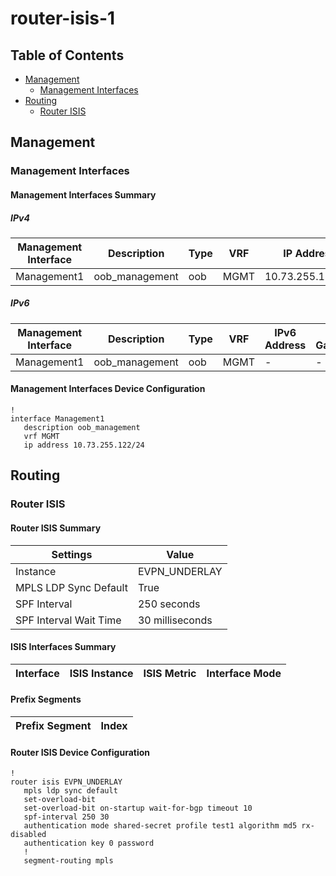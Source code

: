 # router-isis-1

## Table of Contents

- [Management](#management)
  - [Management Interfaces](#management-interfaces)
- [Routing](#routing)
  - [Router ISIS](#router-isis)

## Management

### Management Interfaces

#### Management Interfaces Summary

##### IPv4

| Management Interface | Description | Type | VRF | IP Address | Gateway |
| -------------------- | ----------- | ---- | --- | ---------- | ------- |
| Management1 | oob_management | oob | MGMT | 10.73.255.122/24 | 10.73.255.2 |

##### IPv6

| Management Interface | Description | Type | VRF | IPv6 Address | IPv6 Gateway |
| -------------------- | ----------- | ---- | --- | ------------ | ------------ |
| Management1 | oob_management | oob | MGMT | - | - |

#### Management Interfaces Device Configuration

```eos
!
interface Management1
   description oob_management
   vrf MGMT
   ip address 10.73.255.122/24
```

## Routing

### Router ISIS

#### Router ISIS Summary

| Settings | Value |
| -------- | ----- |
| Instance | EVPN_UNDERLAY |
| MPLS LDP Sync Default | True |
| SPF Interval | 250 seconds |
| SPF Interval Wait Time| 30 milliseconds |

#### ISIS Interfaces Summary

| Interface | ISIS Instance | ISIS Metric | Interface Mode |
| --------- | ------------- | ----------- | -------------- |

#### Prefix Segments

| Prefix Segment | Index |
| -------------- | ----- |

#### Router ISIS Device Configuration

```eos
!
router isis EVPN_UNDERLAY
   mpls ldp sync default
   set-overload-bit
   set-overload-bit on-startup wait-for-bgp timeout 10
   spf-interval 250 30
   authentication mode shared-secret profile test1 algorithm md5 rx-disabled
   authentication key 0 password
   !
   segment-routing mpls
```
